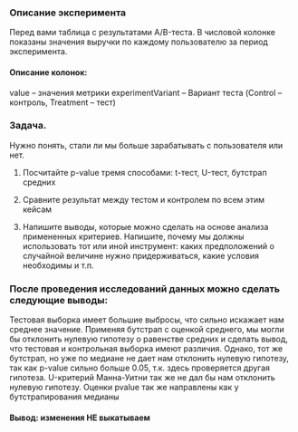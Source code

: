 ### Описание эксперимента
Перед вами таблица с результатами A/B-теста. В числовой колонке показаны значения выручки по каждому пользователю за период эксперимента.

#### Описание колонок:
value – значения метрики
experimentVariant – Вариант теста (Control – контроль, Treatment – тест)

### Задача.
Нужно понять, стали ли мы больше зарабатывать с пользователя или нет. 

1. Посчитайте p-value тремя способами: t-тест, U-тест, бутстрап средних

2. Сравните результат между тестом и контролем по всем этим кейсам

3. Напишите выводы, которые можно сделать на основе анализа примененных критериев. Напишите, почему мы должны использовать тот или иной инструмент: каких предположений о случайной величине нужно придерживаться, какие условия необходимы и т.п.

### После проведения исследований данных можно сделать следующие выводы:
Тестовая выборка имеет большие выбросы, что сильно искажает нам среднее значение.
Применяя бутстрап с оценкой среднего, мы могли бы отклонить нулевую гипотезу о равенстве средних и сделать вывод, что тестовая и контрольная выборка имеют различия.
Однако, тот же бутстрап, но уже по медиане не дает нам отклонить нулевую гипотезу, так как p-value сильно больше 0.05, т.к. здесь проверяется другая гипотеза.
U-критерий Манна-Уитни так же не дал бы нам отклонить нулевую гипотезу. Оценки pvalue так же направлены как у бутстрапирования медианы
#### Вывод: изменения НЕ выкатываем
